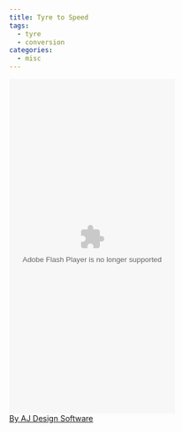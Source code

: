 ```yaml
---
title: Tyre to Speed
tags:
  - tyre
  - conversion
categories:
  - misc
---
```


<embed src="http://media.ajdesigner.com/fl/tire.swf" type="application/x-shockwave-flash" width="300" height="605"></embed>
<br>
<a href="http://www.ajdesigner.com/index.htm">By AJ Design Software</a>
